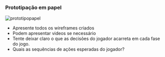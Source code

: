 ### Prototipação em papel
![prototipopapel](https://github.com/user-attachments/assets/98834a50-6e72-45a6-a710-704e6309408e)

- Apresente todos os wireframes criados
- Podem apresentar videos se necessário
- Tente deixar claro o que as decisões do jogador acarreta em cada fase do jogo.
- Quais as sequências de ações esperadas do jogador?

